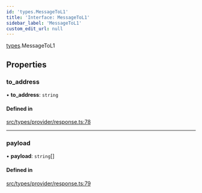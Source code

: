```yaml
---
id: 'types.MessageToL1'
title: 'Interface: MessageToL1'
sidebar_label: 'MessageToL1'
custom_edit_url: null
---
```


[types](../namespaces/types.md).MessageToL1

## Properties

### to_address

• **to_address**: `string`

#### Defined in

[src/types/provider/response.ts:78](https://github.com/0xs34n/starknet.js/blob/v5.19.5/src/types/provider/response.ts#L78)

---

### payload

• **payload**: `string`[]

#### Defined in

[src/types/provider/response.ts:79](https://github.com/0xs34n/starknet.js/blob/v5.19.5/src/types/provider/response.ts#L79)
